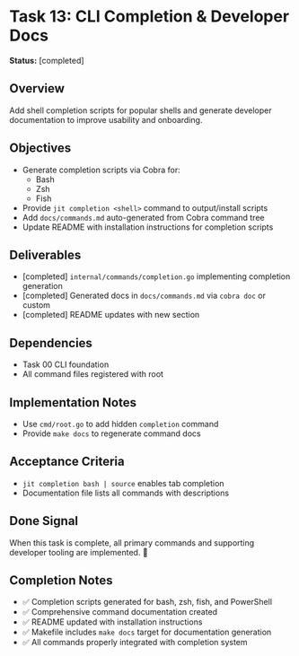 # Task 13: CLI Completion & Developer Docs

**Status:** [completed]

## Overview
Add shell completion scripts for popular shells and generate developer documentation to improve usability and onboarding.

## Objectives
- Generate completion scripts via Cobra for:
  - Bash
  - Zsh
  - Fish
- Provide `jit completion <shell>` command to output/install scripts
- Add `docs/commands.md` auto-generated from Cobra command tree
- Update README with installation instructions for completion scripts

## Deliverables
- [completed] `internal/commands/completion.go` implementing completion generation
- [completed] Generated docs in `docs/commands.md` via `cobra doc` or custom
- [completed] README updates with new section

## Dependencies
- Task 00 CLI foundation
- All command files registered with root

## Implementation Notes
- Use `cmd/root.go` to add hidden `completion` command
- Provide `make docs` to regenerate command docs

## Acceptance Criteria
- `jit completion bash | source` enables tab completion
- Documentation file lists all commands with descriptions

## Done Signal
When this task is complete, all primary commands and supporting developer tooling are implemented. 🎉

## Completion Notes
- ✅ Completion scripts generated for bash, zsh, fish, and PowerShell
- ✅ Comprehensive command documentation created
- ✅ README updated with installation instructions
- ✅ Makefile includes `make docs` target for documentation generation
- ✅ All commands properly integrated with completion system 